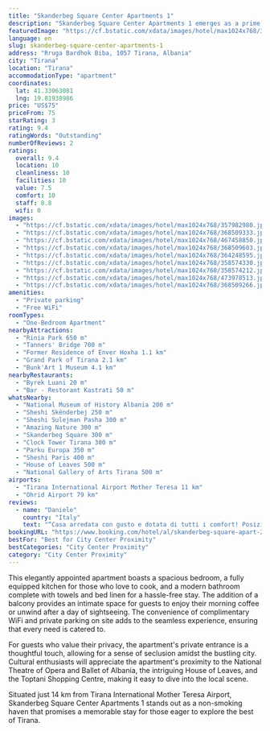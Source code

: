 ```yaml
---
title: "Skanderbeg Square Center Apartments 1"
description: "Skanderbeg Square Center Apartments 1 emerges as a prime choice for travelers seeking the perfect blend of convenience and comfort in the heart of Tirana."
featuredImage: "https://cf.bstatic.com/xdata/images/hotel/max1024x768/357982980.jpg?k=b404e36f83c2b2e3914def97c97fccb874d543fde2bfd468cb9a0ae09b715acd&o=&hp=1"
language: en
slug: skanderbeg-square-center-apartments-1
address: "Rruga Bardhok Biba, 1057 Tirana, Albania"
city: "Tirana"
location: "Tirana"
accommodationType: "apartment"
coordinates:
  lat: 41.33063081
  lng: 19.81938986
price: "US$75"
priceFrom: 75
starRating: 3
rating: 9.4
ratingWords: "Outstanding"
numberOfReviews: 2
ratings:
  overall: 9.4
  location: 10
  cleanliness: 10
  facilities: 10
  value: 7.5
  comfort: 10
  staff: 8.8
  wifi: 0
images:
  - "https://cf.bstatic.com/xdata/images/hotel/max1024x768/357982980.jpg?k=b404e36f83c2b2e3914def97c97fccb874d543fde2bfd468cb9a0ae09b715acd&o=&hp=1"
  - "https://cf.bstatic.com/xdata/images/hotel/max1024x768/368509333.jpg?k=69d80322b23d8e95ca7588979de5da7d3ff8aa39302bdf2281281a69e21435e2&o=&hp=1"
  - "https://cf.bstatic.com/xdata/images/hotel/max1024x768/467458850.jpg?k=e2c7711469ef43e21b9cf0614536f6a7fe7bd9aec9d31ec3c52978052800ef1b&o=&hp=1"
  - "https://cf.bstatic.com/xdata/images/hotel/max1024x768/368509603.jpg?k=d2cc490c8edabc16d72ac4a3b8711aca9e0f43377630920a55d116fa643e592f&o=&hp=1"
  - "https://cf.bstatic.com/xdata/images/hotel/max1024x768/364248595.jpg?k=89dea895d21184d52e72da9576a5fd6873ccc18908556330e23f2784fe49dded&o=&hp=1"
  - "https://cf.bstatic.com/xdata/images/hotel/max1024x768/358574330.jpg?k=167e1047fa5359b274f59ab201b1c5ca682c78c72cf77f3a28c16657bf3e49ea&o=&hp=1"
  - "https://cf.bstatic.com/xdata/images/hotel/max1024x768/358574212.jpg?k=db7865d92906b20c67b8d916ffef4fa72eb272982909bc1451fb4e679bdeb8cb&o=&hp=1"
  - "https://cf.bstatic.com/xdata/images/hotel/max1024x768/473978513.jpg?k=81d9c51fc688a1028eaa4f0bab68ec6bfc56526f4a79961a3408ca481ffea389&o=&hp=1"
  - "https://cf.bstatic.com/xdata/images/hotel/max1024x768/368509266.jpg?k=70fa9acf2bde2fc52089fad1e6758742f84e11ad17924072930e374c93377165&o=&hp=1"
amenities:
  - "Private parking"
  - "Free WiFi"
roomTypes:
  - "One-Bedroom Apartment"
nearbyAttractions:
  - "Rinia Park 650 m"
  - "Tanners' Bridge 700 m"
  - "Former Residence of Enver Hoxha 1.1 km"
  - "Grand Park of Tirana 2.1 km"
  - "Bunk'Art 1 Museum 4.1 km"
nearbyRestaurants:
  - "Byrek Luani 20 m"
  - "Bar - Restorant Kastrati 50 m"
whatsNearby:
  - "National Museum of History Albania 200 m"
  - "Sheshi Skënderbej 250 m"
  - "Sheshi Sulejman Pasha 300 m"
  - "Amazing Nature 300 m"
  - "Skanderbeg Square 300 m"
  - "Clock Tower Tirana 300 m"
  - "Parku Europa 350 m"
  - "Sheshi Paris 400 m"
  - "House of Leaves 500 m"
  - "National Gallery of Arts Tirana 500 m"
airports:
  - "Tirana International Airport Mother Teresa 11 km"
  - "Ohrid Airport 79 km"
reviews:
  - name: "Daniele"
    country: "Italy"
    text: "“Casa arredata con gusto e dotata di tutti i comfort! Posizione ottima a pochi passi da piazza Skanderberg.”"
bookingURL: "https://www.booking.com/hotel/al/skanderbeg-square-apart-2.en-gb.html?aid=8035640"
bestFor: "Best for City Center Proximity"
bestCategories: "City Center Proximity"
category: "City Center Proximity"
---
```


This elegantly appointed apartment boasts a spacious bedroom, a fully equipped kitchen for those who love to cook, and a modern bathroom complete with towels and bed linen for a hassle-free stay. The addition of a balcony provides an intimate space for guests to enjoy their morning coffee or unwind after a day of sightseeing. The convenience of complimentary WiFi and private parking on site adds to the seamless experience, ensuring that every need is catered to.

For guests who value their privacy, the apartment's private entrance is a thoughtful touch, allowing for a sense of seclusion amidst the bustling city. Cultural enthusiasts will appreciate the apartment's proximity to the National Theatre of Opera and Ballet of Albania, the intriguing House of Leaves, and the Toptani Shopping Centre, making it easy to dive into the local scene.

Situated just 14 km from Tirana International Mother Teresa Airport, Skanderbeg Square Center Apartments 1 stands out as a non-smoking haven that promises a memorable stay for those eager to explore the best of Tirana.